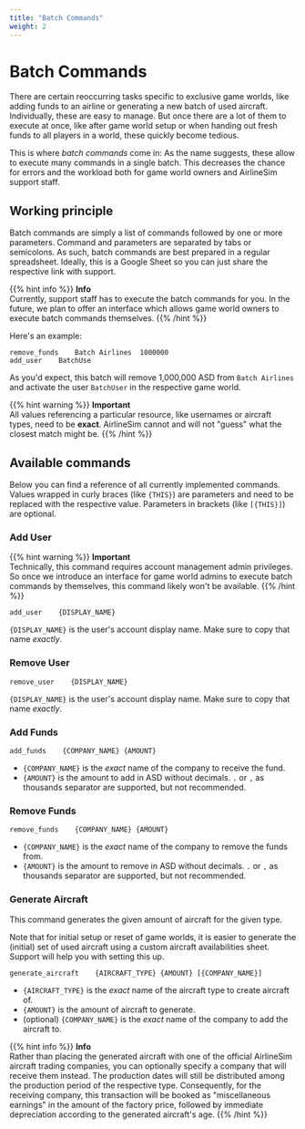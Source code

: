 ```yaml
---
title: "Batch Commands"
weight: 2
---
```


# Batch Commands

There are certain reoccurring tasks specific to exclusive game worlds, like adding funds to an airline or generating a
new batch of used aircraft. Individually, these are easy to manage. But once there are a lot of them to execute at once,
like after game world setup or when handing out fresh funds to all players in a world, these quickly become tedious.

This is where _batch commands_ come in: As the name suggests, these allow to execute many commands in a single batch.
This decreases the chance for errors and the workload both for game world owners and AirlineSim support staff.

## Working principle

Batch commands are simply a list of commands followed by one or more parameters. Command and parameters are separated by
tabs or semicolons. As such, batch commands are best prepared in a regular spreadsheet. Ideally, this is a Google
Sheet so you can just share the respective link with support.

{{% hint info %}}
**Info**  
Currently, support staff has to execute the batch commands for you. In the future, we plan to offer an interface which allows game world owners to execute batch commands themselves.
{{% /hint %}}

Here's an example:

```
remove_funds	Batch Airlines  1000000
add_user    BatchUse
```

As you'd expect, this batch will remove 1,000,000 ASD from `Batch Airlines` and activate the user `BatchUser` in the
respective game world.

{{% hint warning %}}
**Important**  
All values referencing a particular resource, like usernames or aircraft types, need to be **exact**. AirlineSim cannot and will not "guess" what the closest match might be.
{{% /hint %}}

## Available commands

Below you can find a reference of all currently implemented commands. Values wrapped in curly braces (like `{THIS}`)
are parameters and need to be replaced with the respective value. Parameters in brackets (like `[{THIS}]`) are optional.

### Add User

{{% hint warning %}}
**Important**  
Technically, this command requires account management admin privileges. So once we introduce an interface for game world admins to execute batch commands by themselves, this command likely won't be available.
{{% /hint %}}

```
add_user    {DISPLAY_NAME}
```

`{DISPLAY_NAME}` is the user's account display name. Make sure to copy that name _exactly_.

### Remove User

```
remove_user    {DISPLAY_NAME}
```
`{DISPLAY_NAME}` is the user's account display name. Make sure to copy that name _exactly_.

### Add Funds

```
add_funds    {COMPANY_NAME} {AMOUNT}
```

- `{COMPANY_NAME}` is the _exact_ name of the company to receive the fund.
- `{AMOUNT}` is the amount to add in ASD without decimals. `.` or `,` as thousands separator are supported, but not recommended. 

### Remove Funds

```
remove_funds    {COMPANY_NAME} {AMOUNT}
```

- `{COMPANY_NAME}` is the _exact_ name of the company to remove the funds from.
- `{AMOUNT}` is the amount to remove in ASD without decimals. `.` or `,` as thousands separator are supported, but not recommended. 

### Generate Aircraft

This command generates the given amount of aircraft for the given type.

Note that for initial setup or reset of game worlds, it is easier to generate the (initial) set of used aircraft using a custom aircraft availabilities sheet. Support will help you with setting this up.

```
generate_aircraft    {AIRCRAFT_TYPE} {AMOUNT} [{COMPANY_NAME}]
```

- `{AIRCRAFT_TYPE}` is the _exact_ name of the aircraft type to create aircraft of.
- `{AMOUNT}` is the amount of aircraft to generate.
- (optional) `{COMPANY_NAME}` is the _exact_ name of the company to add the aircraft to.

{{% hint info %}}
**Info**  
Rather than placing the generated aircraft with one of the official AirlineSim aircraft trading companies, you can optionally specify a company that will receive them instead. The production dates will still be distributed among the production period of the respective type. Consequently, for the receiving company, this transaction will be booked as "miscellaneous earnings" in the amount of the factory price, followed by immediate depreciation according to the generated aircraft's age.
{{% /hint %}}
